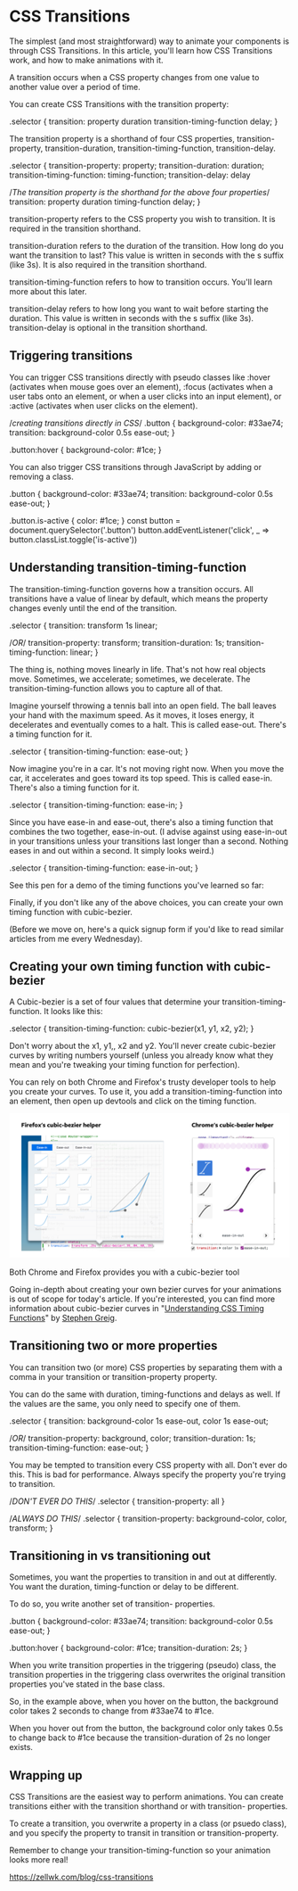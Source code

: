 # CSS Transitions

The simplest (and most straightforward) way to animate your components is through CSS Transitions. In this article, you'll learn how CSS Transitions work, and how to make animations with it.

A transition occurs when a CSS property changes from one value to another value over a period of time.

You can create CSS Transitions with the transition property:

.selector {
transition: property duration transition-timing-function delay;
}

The transition property is a shorthand of four CSS properties, transition-property, transition-duration, transition-timing-function, transition-delay.

.selector {
transition-property: property;
transition-duration: duration;
transition-timing-function: timing-function;
transition-delay: delay

/*The transition property is the shorthand for the above four properties*/
transition: property duration timing-function delay;
}

transition-property refers to the CSS property you wish to transition. It is required in the transition shorthand.

transition-duration refers to the duration of the transition. How long do you want the transition to last? This value is written in seconds with the s suffix (like 3s). It is also required in the transition shorthand.

transition-timing-function refers to how to transition occurs. You'll learn more about this later.

transition-delay refers to how long you want to wait before starting the duration. This value is written in seconds with the s suffix (like 3s). transition-delay is optional in the transition shorthand.

## Triggering transitions

You can trigger CSS transitions directly with pseudo classes like :hover (activates when mouse goes over an element), :focus (activates when a user tabs onto an element, or when a user clicks into an input element), or :active (activates when user clicks on the element).

/*creating transitions directly in CSS*/
.button {
background-color: #33ae74;
transition: background-color 0.5s ease-out;
}

.button:hover {
background-color: #1ce;
}

You can also trigger CSS transitions through JavaScript by adding or removing a class.

.button {
background-color: #33ae74;
transition: background-color 0.5s ease-out;
}

.button.is-active {
color: #1ce;
}
const button = document.querySelector('.button')
button.addEventListener('click', _ => button.classList.toggle('is-active'))

## Understanding transition-timing-function

The transition-timing-function governs how a transition occurs. All transitions have a value of linear by default, which means the property changes evenly until the end of the transition.

.selector {
transition: transform 1s linear;

/*OR*/
transition-property: transform;
transition-duration: 1s;
transition-timing-function: linear;
}

The thing is, nothing moves linearly in life. That's not how real objects move. Sometimes, we accelerate; sometimes, we decelerate. The transition-timing-function allows you to capture all of that.

Imagine yourself throwing a tennis ball into an open field. The ball leaves your hand with the maximum speed. As it moves, it loses energy, it decelerates and eventually comes to a halt. This is called ease-out. There's a timing function for it.

.selector {
transition-timing-function: ease-out;
}

Now imagine you're in a car. It's not moving right now. When you move the car, it accelerates and goes toward its top speed. This is called ease-in. There's also a timing function for it.

.selector {
transition-timing-function: ease-in;
}

Since you have ease-in and ease-out, there's also a timing function that combines the two together, ease-in-out. (I advise against using ease-in-out in your transitions unless your transitions last longer than a second. Nothing eases in and out within a second. It simply looks weird.)

.selector {
transition-timing-function: ease-in-out;
}

See this pen for a demo of the timing functions you've learned so far:

Finally, if you don't like any of the above choices, you can create your own timing function with cubic-bezier.

(Before we move on, here's a quick signup form if you'd like to read similar articles from me every Wednesday).

## Creating your own timing function with cubic-bezier

A Cubic-bezier is a set of four values that determine your transition-timing-function. It looks like this:

.selector {
transition-timing-function: cubic-bezier(x1, y1, x2, y2);
}

Don't worry about the x1, y1,, x2 and y2. You'll never create cubic-bezier curves by writing numbers yourself (unless you already know what they mean and you're tweaking your timing function for perfection).

You can rely on both Chrome and Firefox's trusty developer tools to help you create your curves. To use it, you add a transition-timing-function into an element, then open up devtools and click on the timing function.

![image](media/CSS-Intro_CSS-Transitions-image1.png)

Both Chrome and Firefox provides you with a cubic-bezier tool

Going in-depth about creating your own bezier curves for your animations is out of scope for today's article. If you're interested, you can find more information about cubic-bezier curves in "[Understanding CSS Timing Functions](https://www.smashingmagazine.com/2014/04/understanding-css-timing-functions/)" by [Stephen Greig](https://twitter.com/Stephen_Greig).

## Transitioning two or more properties

You can transition two (or more) CSS properties by separating them with a comma in your transition or transition-property property.

You can do the same with duration, timing-functions and delays as well. If the values are the same, you only need to specify one of them.

.selector {
transition: background-color 1s ease-out,
color 1s ease-out;

/*OR*/
transition-property: background, color;
transition-duration: 1s;
transition-timing-function: ease-out;
}

You may be tempted to transition every CSS property with all. Don't ever do this. This is bad for performance. Always specify the property you're trying to transition.

/*DON'T EVER DO THIS*/
.selector {
transition-property: all
}

/*ALWAYS DO THIS*/
.selector {
transition-property: background-color, color, transform;
}

## Transitioning in vs transitioning out

Sometimes, you want the properties to transition in and out at differently. You want the duration, timing-function or delay to be different.

To do so, you write another set of transition- properties.

.button {
background-color: #33ae74;
transition: background-color 0.5s ease-out;
}

.button:hover {
background-color: #1ce;
transition-duration: 2s;
}

When you write transition properties in the triggering (pseudo) class, the transition properties in the triggering class overwrites the original transition properties you've stated in the base class.

So, in the example above, when you hover on the button, the background color takes 2 seconds to change from #33ae74 to #1ce.

When you hover out from the button, the background color only takes 0.5s to change back to #1ce because the transition-duration of 2s no longer exists.

## Wrapping up

CSS Transitions are the easiest way to perform animations. You can create transitions either with the transition shorthand or with transition- properties.

To create a transition, you overwrite a property in a class (or psuedo class), and you specify the property to transit in transition or transition-property.

Remember to change your transition-timing-function so your animation looks more real!

<https://zellwk.com/blog/css-transitions>

